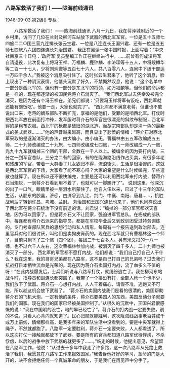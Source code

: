 ### 八路军救活了我们！——陇海前线通讯

1946-09-03
第2版()
专栏：

　　八路军救活了我们！
    ——陇海前线通讯
    八月十九日，我在荷泽城附近的一个乡村里，访问了几位在兰封及柳河车站放下武器的西北军军官。一位是五十五师七四旅二二○团三营九连排长张云生君、一位是八连连长王国兴君、还有一位是五五师七四旅八六团四连连长刘治国君。
    我正在阅读一张中国时报，上面写着：“中央社南京三十日电：‘政府军’复员整编工作正在继续进行中，……前曾有何成浚将军自请退役，此次复有上将冯玉祥、万福麟、鹿钟麟、李济琛等十五人，中将段樽华等二百一十七人，少将刘炳寰等五百七十六人，共八百零八人，连同中下级干部达一万四千余人。”我被这个消息吸引住了。这时张云生君来了，他听了这个消息，脸上现出了一种阴沉表情，他低头沉默了好久，不禁慨然叹息，他说：“这个名单中一部分是西北军的，但也有一部分是东北军的将领，如万福麟等。但他们的命运都是一样的，现在都逐渐的被国民党蒋介石消灭了。
    “我们西北军过去侥幸没被完全消灭，是因为还有个冯玉祥在。弟兄们都说：‘只要冯玉祥将军有饭吃，西北军就还能有碗饭吃’。他要一走，大家也就完了”。
    “西北军都不满意老蒋，但谁也不敢说出口来，老蒋的嫡系部队不断扩充，享福的是他们，受罪的是咱西北军。打仗时把西北军放在前面打冲锋，发军服时蒋介石的军官是很漂亮的斜纹布制服，西北军穿的是粗布衣服。西北军的枪都是破旧的湖北造，而胡宗南部队却是清一色的最新式的美式武器………”他的声音越来越高，而且显出了悲愤的情绪：“蒋介石对西北军采取的是逐渐消灭的办法，由大编小，由小编无，曹福林由五五军改编成五五师，二十九师改编成二十九旅，七四师改编成七四旅，一八一师改编成一八一旅，光九十九军就编掉三个团的干部，全数在一千人以上。被编余的因为要打内战，三分之一到军官总队，三分之二有的回家，有的在陇海路沿线作占买卖，有很多年老和残废的军官，带着一大群妻子儿女欲归不得，流浪街头，生活是很凄惨的。这就是西北军军官的下场，大家看了能不寒心吗？大家的希望是什么时候编完，早些遣散也就算了。现在所以还不很快编完，主要是还可以利用西北军来打内战，替蒋介石当炮灰，一到蒋介石看到用不着了，也就可以一脚踢开了”。
    说到这里，他深沉的出了一口气，眼睛里被一层泪水所蒙住了。他自入伍以来，已过了十三年的军队生活，从胶东的胶县，济＠，由济＠到九江、荆门、中襄、南阳、唐县……，抗胜战利后才转到许昌、考城、兰封。
    刘治国和王国兴连长也来了，他们也同样说出了西北军在蒋介石统治下没有前途的话。刘君说：“编掉的一部分军官都欢天喜地，因为可以回家了。但是蒋介石又不让回家，强迫进军官总队。在杨成的部队中，每连都有蒋介石派来的指导员，都是在军校毕业后又到政训团受过特务训练的。专门考查部队官兵的思想行动和私人情形，每周有一个报告送到政治部去。连里官兵对他们很讨厌，叫他们是卖狗皮膏药的。现在西北军就只有曹福林这一个师了，目前只剩下了三个旅（四个团），每团二千七百多人。另有米文扣的一八一师，也不过六千人左右，这次曹福林参加内战，被消灭了四千多人，二十九师也被消灭了一部分。
    西北军的军官都不愿打内战，他们都说：“我们自己打自己人干什么？我在这里，我的哥哥兄弟都在八路军，这不是自己打自己的兄弟吗？过去我们抗战打日本牺牲流血是光荣的。现在因为蒋介石卖国打内战，流了血多么不值的呀！”在此内战爆发后，士兵们听说与八路军打仗，就纷纷逃亡了。我在柳河东站战斗时，指导员和副连长都突围了，我带了一个排没有打，全部人枪一个也不少，我们放下了武器。蒋介石一心想打内战，人人干着痛心，请假不准，逃跑又不可能，所以趁这机会放下武器了。
    “蒋介石的卖国内战我们是看的很清的，美国帮助蒋介石的飞机大炮，一定有他的条件，蒋介石要美国人的东西，美国反动分子就要我们的国家。现在我们的国家已经被美国控制了。”从很久的沉默中，王国兴君很感慨的说：“现在中国明的没亡，暗的早已经亡了”。蒋介石的打内战一定要失败，别的不说，只看人心背向就知道了。民心归顺就能胜利，这次陇海线战事老百姓成千成万上前线，情绪那样高，是我多年来的军队生活中没看到的。要是中央军就得上绳子，不然就都跑了。八路军一定要胜利，蒋介石一定要失败，人人都看透了，所以这次打仗一接触就都放下了武器。要是所有的官兵都知道八路军优待俘虏，不杀俘虏，以后的战争中放下武器的就更多了……。”临走的时候，他提出意见，希望留在八路军工作，他说：“从过去十多年中我走了许多路，这一次八路军从死路上救活了我们，我愿意在八路军工作来报效国家。”我告诉他好好的学习，革命的门是大开的，决不会拒绝任何一个真诚革命的朋友，于是我们在再见声中分手了。
